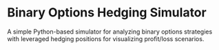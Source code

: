 # Binary Options Hedging Simulator

A simple Python-based simulator for analyzing binary options strategies with leveraged hedging positions for visualizing profit/loss scenarios.

